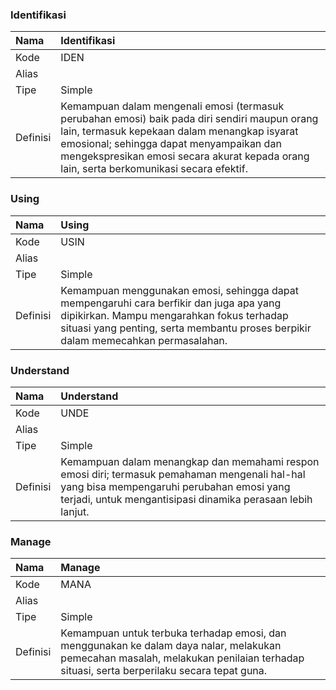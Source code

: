 ### Identifikasi

Nama | Identifikasi
:----|:----
Kode | IDEN
Alias |  
Tipe | Simple
Definisi | Kemampuan dalam mengenali emosi (termasuk perubahan emosi) baik pada diri sendiri maupun orang lain, termasuk kepekaan dalam menangkap isyarat emosional; sehingga dapat menyampaikan dan mengekspresikan emosi secara akurat kepada orang lain, serta berkomunikasi secara efektif.



### Using

Nama  | Using
:-----|:----
Kode  | USIN
Alias | 
Tipe | Simple
Definisi | Kemampuan menggunakan emosi, sehingga dapat mempengaruhi cara berfikir dan juga apa yang dipikirkan. Mampu mengarahkan fokus terhadap situasi yang penting, serta membantu proses berpikir dalam memecahkan permasalahan.



### Understand

Nama  | Understand
:-----|:----
Kode  | UNDE
Alias | 
Tipe | Simple
Definisi | Kemampuan dalam menangkap dan memahami respon emosi diri; termasuk pemahaman mengenali hal-hal yang bisa mempengaruhi perubahan emosi yang terjadi, untuk mengantisipasi dinamika perasaan lebih lanjut.



### Manage

Nama  | Manage
:-----|:----
Kode  | MANA
Alias | 
Tipe | Simple
Definisi | Kemampuan untuk terbuka terhadap emosi, dan menggunakan ke dalam daya nalar, melakukan pemecahan masalah, melakukan penilaian terhadap situasi, serta berperilaku secara tepat guna.

